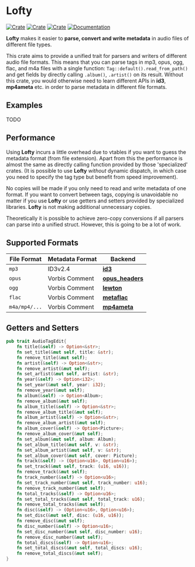 # Lofty

[![Crate](https://img.shields.io/crates/v/lofty.svg)](https://crates.io/crates/lofty)
[![Crate](https://img.shields.io/crates/d/lofty.svg)](https://crates.io/crates/lofty)
[![Crate](https://img.shields.io/crates/l/lofty.svg)](https://crates.io/crates/lofty)
[![Documentation](https://docs.rs/lofty/badge.svg)](https://docs.rs/lofty/)

**Lofty** makes it easier to **parse, convert and write metadata** in audio files of different file types.

This crate aims to provide a unified trait for parsers and writers of different audio file formats. This means that you can parse tags in mp3, opus, ogg, flac, and m4a files with a single function: `Tag::default().read_from_path()` and get fields by directly calling `.album()`, `.artist()` on its result. Without this crate, you would otherwise need to learn different APIs in **id3**, **mp4ameta** etc. in order to parse metadata in different file formats.

## Examples

TODO

## Performance

Using **Lofty** incurs a little overhead due to vtables if you want to guess the metadata format (from file extension). Apart from this the performance is almost the same as directly calling function provided by those 'specialized' crates. (It is possible to use **Lofty** *without* dynamic dispatch, in which case you need to specify the tag type but benefit from speed improvement).

No copies will be made if you only need to read and write metadata of one format. If you want to convert between tags, copying is unavoidable no matter if you use **Lofty** or use getters and setters provided by specialized libraries. **Lofty** is not making additional unnecessary copies.

Theoretically it is possible to achieve zero-copy conversions if all parsers can parse into a unified struct. However, this is going to be a lot of work.

## Supported Formats

| File Format   | Metadata Format | Backend                                                     |
|---------------|-----------------|-------------------------------------------------------------|
| `mp3`         | ID3v2.4         | [**id3**](https://github.com/polyfloyd/rust-id3)            |
| `opus`        | Vorbis Comment  | [**opus_headers**](https://github.com/zaethan/opus_headers) |
| `ogg`         | Vorbis Comment  | [**lewton**](https://github.com/RustAudio/lewton)           |
| `flac`        | Vorbis Comment  | [**metaflac**](https://github.com/jameshurst/rust-metaflac) |
| `m4a/mp4/...` | Vorbis Comment  | [**mp4ameta**](https://github.com/Saecki/rust-mp4ameta)     |

## Getters and Setters

```rust
pub trait AudioTagEdit{
    fn title(&self) -> Option<&str>;
    fn set_title(&mut self, title: &str);
    fn remove_title(&mut self);
    fn artist(&self) -> Option<&str>;
    fn remove_artist(&mut self);
    fn set_artist(&mut self, artist: &str);
    fn year(&self) -> Option<i32>;
    fn set_year(&mut self, year: i32);
    fn remove_year(&mut self);
    fn album(&self) -> Option<Album>;
    fn remove_album(&mut self);
    fn album_title(&self) -> Option<&str>;
    fn remove_album_title(&mut self);
    fn album_artist(&self) -> Option<&str>;
    fn remove_album_artist(&mut self);
    fn album_cover(&self) -> Option<Picture>;
    fn remove_album_cover(&mut self);
    fn set_album(&mut self, album: Album);
    fn set_album_title(&mut self, v: &str);
    fn set_album_artist(&mut self, v: &str);
    fn set_album_cover(&mut self, cover: Picture);
    fn track(&self) -> (Option<u16>, Option<u16>);
    fn set_track(&mut self, track: (u16, u16));
    fn remove_track(&mut self);
    fn track_number(&self) -> Option<u16>;
    fn set_track_number(&mut self, track_number: u16);
    fn remove_track_number(&mut self);
    fn total_tracks(&self) -> Option<u16>;
    fn set_total_tracks(&mut self, total_track: u16);
    fn remove_total_tracks(&mut self);
    fn disc(&self) -> (Option<u16>, Option<u16>);
    fn set_disc(&mut self, disc: (u16, u16));
    fn remove_disc(&mut self);
    fn disc_number(&self) -> Option<u16>;
    fn set_disc_number(&mut self, disc_number: u16);
    fn remove_disc_number(&mut self);
    fn total_discs(&self) -> Option<u16>;
    fn set_total_discs(&mut self, total_discs: u16);
    fn remove_total_discs(&mut self);
}
```
